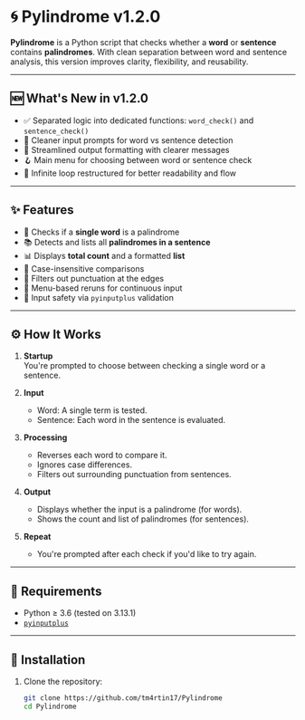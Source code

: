 # 🌀 Pylindrome v1.2.0

**Pylindrome** is a Python script that checks whether a **word** or **sentence** contains **palindromes**. With clean separation between word and sentence analysis, this version improves clarity, flexibility, and reusability.

---

## 🆕 What's New in v1.2.0

- ✅ Separated logic into dedicated functions: `word_check()` and `sentence_check()`
- 🎯 Cleaner input prompts for word vs sentence detection
- 🧼 Streamlined output formatting with clearer messages
- 🪝 Main menu for choosing between word or sentence check
- 🔁 Infinite loop restructured for better readability and flow

---

## ✨ Features

- 🧪 Checks if a **single word** is a palindrome  
- 📚 Detects and lists all **palindromes in a sentence**
- 📊 Displays **total count** and a formatted **list**
- 🧠 Case-insensitive comparisons
- 🧹 Filters out punctuation at the edges
- 🔁 Menu-based reruns for continuous input
- 🔐 Input safety via `pyinputplus` validation

---

## ⚙️ How It Works

1. **Startup**  
   You're prompted to choose between checking a single word or a sentence.

2. **Input**
   - Word: A single term is tested.
   - Sentence: Each word in the sentence is evaluated.

3. **Processing**
   - Reverses each word to compare it.
   - Ignores case differences.
   - Filters out surrounding punctuation from sentences.

4. **Output**
   - Displays whether the input is a palindrome (for words).
   - Shows the count and list of palindromes (for sentences).

5. **Repeat**
   - You're prompted after each check if you'd like to try again.

---

## 🧰 Requirements

- Python ≥ 3.6 (tested on 3.13.1)
- [`pyinputplus`](https://pypi.org/project/PyInputPlus/)

---

## 🚀 Installation

1. Clone the repository:

   ```bash
   git clone https://github.com/tm4rtin17/Pylindrome
   cd Pylindrome

